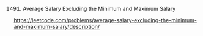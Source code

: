 1491. Average Salary Excluding the Minimum and Maximum Salary

https://leetcode.com/problems/average-salary-excluding-the-minimum-and-maximum-salary/description/ 

